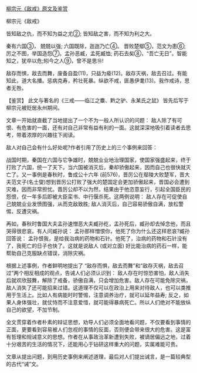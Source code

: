 [柳宗元《敌戒》原文及鉴赏](https://www.vrrw.net/wx/10219.html)

柳宗元《敌戒》

皆知敌之仇，而不知为益之尤②; 皆知敌之害，而不知为利之大。

秦有六国③， 兢兢以强; 六国既除，迤迤乃亡④。 晋败楚鄢⑤，范文为患⑥; 厉之不图，举国造怨⑦。孟孙恶臧，孟死臧恤; 药石去矣⑧，“吾亡无日”。智能知之，犹卒以危;矧今之人⑨，曾不是思⑩!

敌存而惧，敌去而舞，废备自盈(11)，只益为瘉(12)。敌存灭祸，敌去召过。有能知此，道大名播。惩病克寿，矜壮死暴。纵欲不戒，匪愚伊耄(13)。我作戒诗，思者无咎。



【鉴赏】 此文与著名的《三戒——临江之麋、黔之驴、永某氏之鼠》 皆先后写于柳宗元被贬居永州期间。

文章一开始就直截了当地提出了一个不为一般人所认识的问题： 敌人除了有可恨、有危害的一面，还有对自己非常有益有利的一面。这就深深地吸引着读者去思考，带着浓厚的兴趣往下阅读。

敌人对自己会有什么好处呢?作者引用了历史上的三个事例来回答：

战国时期，秦国在六国与它争雄时，兢兢业业地治理国家，使国家强盛起来，终于打败了六国，统一了天下。当六国被消灭后，秦却骄傲起来，因而自己也很快就灭亡了。又一事例是春秋时，鲁成公十六年 (前576)，晋厉公在鄢陵大败楚军，晋大夫范文子(名士燮)想到晋厉公打败了强大的楚国定会更加骄傲起来，晋国必会遭到灾难，因而非常担忧。晋厉公却不以为然，结果由于他恣意妄行，引起全国臣民的怨恨，仅一年多后即被大臣栾书、中行偃杀死。这两例说明： 敌人存在可促使自己兢兢业业发愤图强，从而克敌致胜; 敌人消灭后，自己容易骄傲自满，放松警惕，反遭灾祸。

再如，春秋时鲁国大夫孟孙速憎恶大夫臧孙纥，孟孙死后，臧孙却去悼念他，而且哭得很悲哀。有人问臧孙说： 孟孙那样憎恨你，他死了你为什么还这样悲哀?臧孙回答说： 孟孙恨我，是给我治病的药物和石针。他死了，治病的药物和石针没有了，我死亡的日子也快了。这就是说敌人 (或对立面) 好比能治病的药石一样，能帮助自己克服缺点错误，消除灾祸。

根据上述事例，作者鲜明地提出了 “敌存而惧，敌去而舞”和“敌存灭祸，敌去召过”两个相反相成的观点，告诫人们必须认识到： 敌人存在时惊恐害怕，敌人消失后就欢欣鼓舞，解除了戒备，骄傲自满，只会增加危害。敌人存在可能免除灾祸，敌人消失了还可能招来过错。这道理不仅可以在政治上用来对待敌人，也可以类推用于生活上。比如人有病能时时警惕，注意调养治疗，就可以延年益寿; 反之，如果人身体强壮，就仗恃而不注意爱惜，就可能得暴病死亡。所以人们绝对不能放纵自己的欲望，不加节制。

全文贯穿着作者朴素的辩证思想，劝导人们必须全面地看问题，不仅要看到事情的正面，更要看到容易被人们忽视的事情的反面，否则便会带来很大的危害。这是富有哲理和规诫意义的思想。作者在从事政治革新遭到失败，被谪居偏远之地，过着十分艰苦的生活的情况下，还能用心于钻研这样重大的问题，实属难能可贵。

文章从提出问题，到用历史事例来阐述道理，最后对人们提出诫言，是一篇较典型的古代“诫”文。

